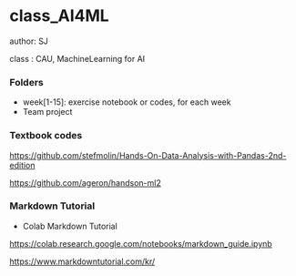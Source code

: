 # class_AI4ML

author: SJ

class : CAU, MachineLearning for AI

### Folders
- week[1-15]: exercise notebook or codes, for each week
- Team project

### Textbook codes
https://github.com/stefmolin/Hands-On-Data-Analysis-with-Pandas-2nd-edition

https://github.com/ageron/handson-ml2

### Markdown Tutorial

- Colab Markdown Tutorial

https://colab.research.google.com/notebooks/markdown_guide.ipynb

https://www.markdowntutorial.com/kr/
